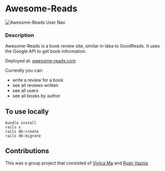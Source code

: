 # Awesome-Reads

![Awesome-Reads User Nav](https://i.imgur.com/j76KWLu.gif)

### Description
Awesome-Reads is a book review site, similar in idea to GoodReads. It uses the Google API to get book information.

Deployed at: [awesome-reads.com](https://awesome-reads.com)

Currently you can:
  - write a review for a book
  - see all reviews written
  - see all users
  - see all books by author

## To use locally

```
bundle install
rails s
rails db:create
rails db:migrate
```

## Contributions

This was a group project that consisted of [Vivica Ma](https://github.com/chefvivica) and [Ryan Vaznis](https://github.com/denvermullets)
